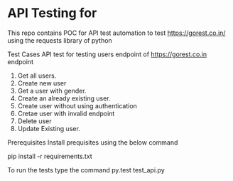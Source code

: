 # API Testing for 

This repo contains POC for API test automation to test https://gorest.co.in/ using the requests library of python

Test Cases
API test for testing users endpoint of https://gorest.co.in endpoint

1. Get all users.
2. Create new user
3. Get a user with gender.
4. Create an already existing user.
5. Create user without using authentication
6. Cretae user with invalid endpoint
7. Delete user
8. Update Existing user.

Prerequisites
Install prequisites using the below command

pip install -r requirements.txt

To run the tests type the command py.test test_api.py
